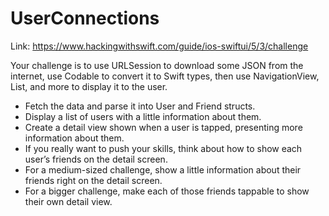 # UserConnections

Link: https://www.hackingwithswift.com/guide/ios-swiftui/5/3/challenge

Your challenge is to use URLSession to download some JSON from the internet, use Codable to convert it to Swift types, then use NavigationView, List, and more to display it to the user.

- Fetch the data and parse it into User and Friend structs.
- Display a list of users with a little information about them.
- Create a detail view shown when a user is tapped, presenting more information about them.
- If you really want to push your skills, think about how to show each user’s friends on the detail screen.
- For a medium-sized challenge, show a little information about their friends right on the detail screen.
- For a bigger challenge, make each of those friends tappable to show their own detail view.
